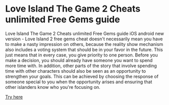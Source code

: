# Love Island The Game 2 Cheats unlimited Free Gems guide

Love Island The Game 2 Cheats unlimited Free Gems guide iOS android new version - Love Island 2 free gems cheat doesn't necessarily mean you have to make a nasty impression on others, because the reality show mechanism also includes a voting system that should be in your favor in the future. This just means that in every case, you give priority to one person. Before you make a decision, you should already have someone you want to spend more time with. In addition, other parts of the story that involve spending time with other characters should also be seen as an opportunity to strengthen your goals. This can be achieved by choosing the response of someone special to you when the opportunity arises and ensuring that other islanders know who you're focusing on.

<a href="https://windmod.icu/love-island-2/">Try here</a>
